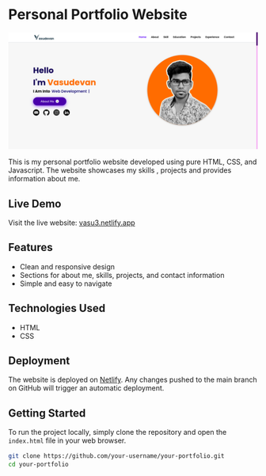 # Personal Portfolio Website

![Website Screenshot](./assets/portfolio.png)

This is my personal portfolio website developed using pure HTML, CSS, and Javascript. The website showcases my skills , projects and provides information about me.

## Live Demo
Visit the live website: [vasu3.netlify.app](https://vasu3.netlify.app)

## Features

- Clean and responsive design
- Sections for about me, skills, projects, and contact information
- Simple and easy to navigate

## Technologies Used

- HTML
- CSS

## Deployment

The website is deployed on [Netlify](https://www.netlify.com/). Any changes pushed to the main branch on GitHub will trigger an automatic deployment.

## Getting Started

To run the project locally, simply clone the repository and open the `index.html` file in your web browser.

```bash
git clone https://github.com/your-username/your-portfolio.git
cd your-portfolio
